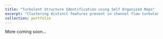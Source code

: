 ```yaml
---
title: "Turbulent Structure Identification using Self Organized Maps"
excerpt: "Clustering distinct features present in channel flow turbulence. 1<br/><img src='/images/movie10k.gif'>"
collection: portfolio
---
```


More coming soon...
